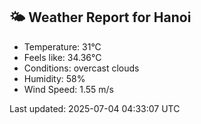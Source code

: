 <!-- WEATHER-START -->
## 🌤 Weather Report for Hanoi

- Temperature: 31°C
- Feels like: 34.36°C
- Conditions: overcast clouds
- Humidity: 58%
- Wind Speed: 1.55 m/s

Last updated: 2025-07-04 04:33:07 UTC
<!-- WEATHER-END -->
